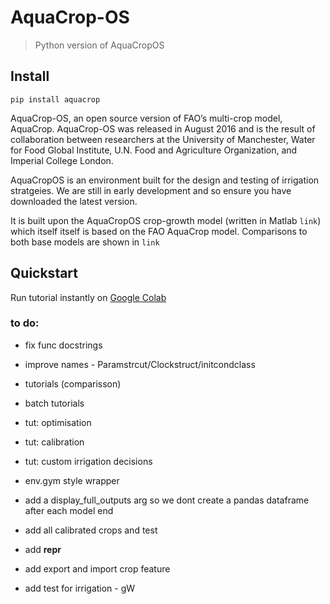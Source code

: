 # AquaCrop-OS
> Python version of AquaCropOS 


## Install

`pip install aquacrop`

AquaCrop-OS, an open source version of FAO’s multi-crop model, AquaCrop. AquaCrop-OS was released in August 2016 and is the result of collaboration between researchers at the University of Manchester, Water for Food Global Institute, U.N. Food and Agriculture Organization, and Imperial College London.

AquaCropOS is an environment built for the design and testing of irrigation stratgeies. We are still in early development and so ensure you have downloaded the latest version.

It is built upon the AquaCropOS crop-growth model (written in Matlab `link`) which itself itself is based on the FAO AquaCrop model. Comparisons to both base models are shown in `link`

## Quickstart

Run tutorial instantly on <a href="https://colab.research.google.com/github/thomasdkelly/aquacrop/blob/master/tutorials/01_basics.ipynb">Google Colab</a>

### to do:
    
 - fix func docstrings
 
 - improve names - Paramstrcut/Clockstruct/initcondclass
  
 - tutorials (comparisson)
 
 - batch tutorials
 
 - tut: optimisation
 
 - tut: calibration
 
 - tut: custom irrigation decisions
 
 - env.gym style wrapper
 
 - add a display_full_outputs arg so we dont create a pandas dataframe after each model end
 
 - add all calibrated crops and test
  
 - add __repr__
 
 - add export and import crop feature
 
 - add test for irrigation - gW
